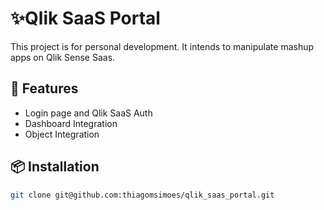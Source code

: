 # ✨Qlik SaaS Portal

This project is for personal development. It intends to manipulate mashup apps on Qlik Sense Saas. 

## 🚀 Features

- Login page and Qlik SaaS Auth
- Dashboard Integration
- Object Integration

## 📦 Installation

```bash
git clone git@github.com:thiagomsimoes/qlik_saas_portal.git
